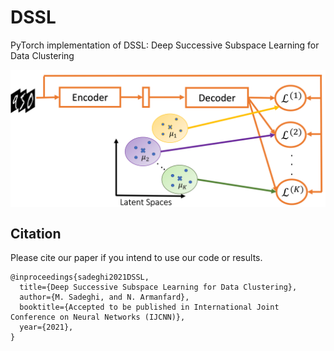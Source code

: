 # DSSL

PyTorch implementation of DSSL: Deep Successive Subspace Learning for Data Clustering

<center><img src="https://github.com/Armanfard-Lab/DSSL/blob/main/Figures/overview.png" alt="Overview" width="800" align="center"></center>


## Citation

Please cite our paper if you intend to use our code or results.
```
@inproceedings{sadeghi2021DSSL,
  title={Deep Successive Subspace Learning for Data Clustering},
  author={M. Sadeghi, and N. Armanfard},
  booktitle={Accepted to be published in International Joint Conference on Neural Networks (IJCNN)},
  year={2021},
}
```
